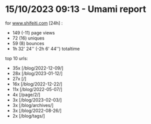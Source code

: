 # 15/10/2023 09:13 - Umami report
for www.shifeiti.com [24h] :

 - 149 (-11) page views
 - 72 (16) uniques
 - 59 (8) bounces
 - 1h 32' 24'' (-2h 6' 44'') totaltime


top 10 urls:
 - 35x [/blog/2022-12-09/]
 - 28x [/blog/2023-01-12/]
 - 27x [/]
 - 16x [/blog/2022-12-22/]
 - 11x [/blog/2022-05-07/]
 - 4x [/page/2/]
 - 3x [/blog/2023-02-03/]
 - 3x [/blog/archives/]
 - 3x [/blog/2022-08-26/]
 - 2x [/blog/tags/]


